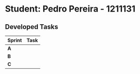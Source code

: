 # Student: Pedro Pereira - 1211131

## Developed Tasks


| Sprint   | Task |
|----------|------|
| **A**    |      |
| **B**    |      |
| **C**    |      |